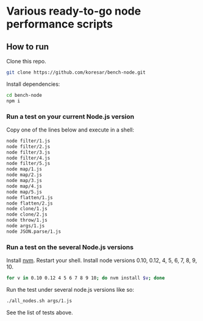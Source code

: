 # Various ready-to-go node performance scripts

## How to run

Clone this repo.
```sh
git clone https://github.com/koresar/bench-node.git
```
Install dependencies:
```sh
cd bench-node
npm i
```

### Run a test on your current Node.js version

Copy one of the lines below and execute in a shell:
```sh
node filter/1.js
node filter/2.js
node filter/3.js
node filter/4.js
node filter/5.js
node map/1.js
node map/2.js
node map/3.js
node map/4.js
node map/5.js
node flatten/1.js
node flatten/2.js
node clone/1.js
node clone/2.js
node throw/1.js
node args/1.js
node JSON.parse/1.js
```

### Run a test on the several Node.js versions

Install [nvm](https://github.com/creationix/nvm#install-script).
Restart your shell.
Install node versions 0.10, 0.12, 4, 5, 6, 7, 8, 9, 10.
```sh
for v in 0.10 0.12 4 5 6 7 8 9 10; do nvm install $v; done
```

Run the test under several node.js versions like so:
```sh
./all_nodes.sh args/1.js
```
See the list of tests above.
